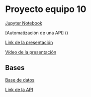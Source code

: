 # Proyecto equipo 10

[Jupyter Notebook]()

[Automatización de una API] ()

[Link de la presentación]()

[Vídeo de la presentación]()

## Bases

[Base de datos]()

[Link de la API](https://dev.socrata.com/foundry/data.ny.gov/8itk-gcdy)

